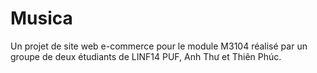 # Musica
Un projet de site web e-commerce pour le module M3104 réalisé par un groupe de deux étudiants de LINF14 PUF, Anh Thư et Thiên Phúc.

